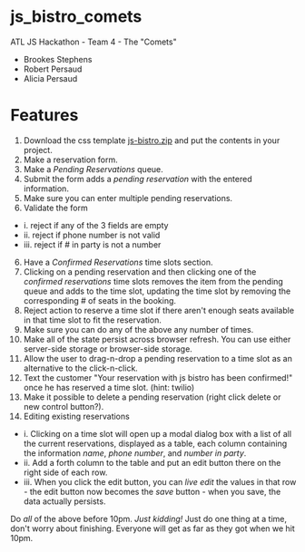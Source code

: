 js_bistro_comets
================

ATL JS Hackathon - Team 4 - The "Comets"

* Brookes Stephens
* Robert Persaud
* Alicia Persaud

Features
========

1. Download the css template [js-bistro.zip](https://github.com/jennifershehane/js_bistro/blob/master/public/js_bistro/js-bistro.zip?raw=true) and put the contents in your project.
1. Make a reservation form.
2. Make a *Pending Reservations* queue.
3. Submit the form adds a *pending reservation* with the entered information.
4. Make sure you can enter multiple pending reservations.
5. Validate the form
  * i. reject if any of the 3 fields are empty
  * ii. reject if phone number is not valid
  * iii. reject if # in party is not a number
6. Have a *Confirmed Reservations* time slots section.
7. Clicking on a pending reservation and then clicking one of the *confirmed reservations* time slots removes the item from the pending queue and adds to the time slot, updating the time slot by removing the corresponding # of seats in the booking.
8. Reject action to reserve a time slot if there aren't enough seats available in that time slot to fit the reservation.
8. Make sure you can do any of the above any number of times.
9. Make all of the state persist across browser refresh. You can use either server-side storage or browser-side storage.
10. Allow the user to drag-n-drop a pending reservation to a time slot as an alternative to the click-n-click.
11. Text the customer "Your reservation with js bistro has been confirmed!" once he has reserved a time slot. (hint: twilio)
12. Make it possible to delete a pending reservation (right click delete or new control button?).
13. Editing existing reservations
  * i. Clicking on a time slot will open up a modal dialog box with a list of all the current reservations, displayed as a table, each column containing the information *name*, *phone number*, and *number in party*. 
  * ii. Add a forth column to the table and put an edit button there on the right side of each row.
  * iii. When you click the edit button, you can *live edit* the values in that row - the edit button now becomes the *save* button - when you save, the data actually persists.

Do *all* of the above before 10pm. *Just kidding!* Just do one thing at a time, don't worry about finishing. Everyone will get as far as they got when we hit 10pm.